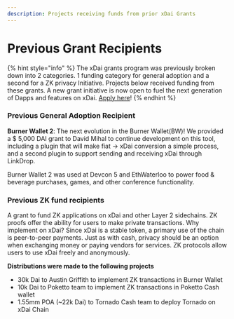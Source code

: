 ```yaml
---
description: Projects receiving funds from prior xDai Grants
---
```


# Previous Grant Recipients

{% hint style="info" %}
 The xDai grants program was previously broken down into 2 categories. 1 funding category for general adoption and a second for a ZK privacy Initiative. Projects below received funding from these grants. A new grant initiative is now open to fuel the next generation of Dapps and features on xDai. [Apply here](https://airtable.com/shrThZ9013meNu6BX)!
{% endhint %}

### Previous General Adoption Recipient

**Burner Wallet 2**: The next evolution in the Burner Wallet\(BW\)! We provided a $ 5,000 DAI grant to David Mihal to continue development on this tool, including a plugin that will make fiat -&gt; xDai conversion a simple process, and a second plugin to support sending and receiving xDai through LinkDrop.   

Burner Wallet 2 was used at Devcon 5 and EthWaterloo to power food & beverage purchases, games, and other conference functionality.

### Previous ZK fund recipients

A grant to fund ZK applications on xDai and other Layer 2 sidechains. ZK proofs offer the ability for users to make private transactions. Why implement on xDai? Since xDai is a stable token, a primary use of the chain is peer-to-peer payments. Just as with cash, privacy should be an option when exchanging money or paying vendors for services. ZK protocols allow users to use xDai freely and anonymously.

**Distributions were made to the following projects**

* 30k Dai to Austin Griffith to implement ZK transactions in Burner Wallet
* 10k Dai to Poketto team to implement ZK transactions in Poketto Cash wallet
* 1.55mm POA \(~22k Dai\) to Tornado Cash team to deploy Tornado on xDai Chain





